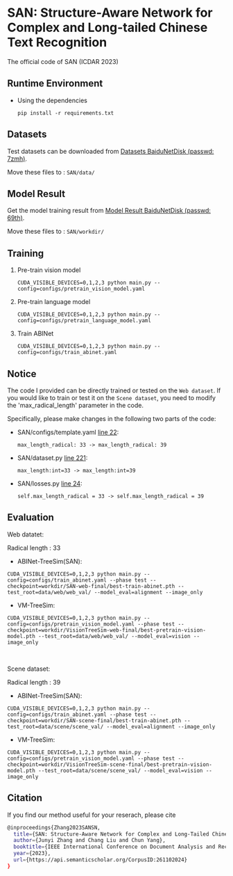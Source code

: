 
# SAN: Structure-Aware Network for Complex and Long-tailed Chinese Text Recognition

The official code of SAN (ICDAR 2023)


## Runtime Environment
- Using the dependencies
    ```
    pip install -r requirements.txt
    ```




## Datasets

Test datasets can be downloaded from [Datasets BaiduNetDisk (passwd: 7zmh)](https://pan.baidu.com/s/1QVIGzY9OxKZZpOMbCCBKoA).

Move these files to : ```SAN/data/```

## Model Result

Get the model training result from [Model Result BaiduNetDisk (passwd: 69th)](https://pan.baidu.com/s/1P6tUyv-qEbc10cR7oUJ5eA).

Move these files to : ```SAN/workdir/```



## Training

1. Pre-train vision model
    ```
    CUDA_VISIBLE_DEVICES=0,1,2,3 python main.py --config=configs/pretrain_vision_model.yaml
    ```
2. Pre-train language model
    ```
    CUDA_VISIBLE_DEVICES=0,1,2,3 python main.py --config=configs/pretrain_language_model.yaml
    ```
3. Train ABINet
    ```
    CUDA_VISIBLE_DEVICES=0,1,2,3 python main.py --config=configs/train_abinet.yaml
    ```


## Notice

The code I provided can be directly trained or tested on the ```Web dataset```. If you would like to train or test it on the ```Scene dataset```, you need to modify the 'max_radical_length' parameter in the code. 

Specifically, please make changes in the following two parts of the code:

- SAN/configs/template.yaml <u>line 22</u>:
  
  ```max_length_radical: 33 -> max_length_radical: 39```

- SAN/dataset.py <u>line 221</u>:
  
  ```max_length:int=33 -> max_length:int=39 ```

- SAN/losses.py <u>line 24</u>:
  
  ```self.max_length_radical = 33 -> self.max_length_radical = 39 ```



## Evaluation

Web datatet:

Radical length : 33

- ABINet-TreeSim(SAN):
```
CUDA_VISIBLE_DEVICES=0,1,2,3 python main.py --config=configs/train_abinet.yaml --phase test --checkpoint=workdir/SAN-web-final/best-train-abinet.pth --test_root=data/web/web_val/ --model_eval=alignment --image_only
```

- VM-TreeSim:
```
CUDA_VISIBLE_DEVICES=0,1,2,3 python main.py --config=configs/pretrain_vision_model.yaml --phase test --checkpoint=workdir/VisionTreeSim-web-final/best-pretrain-vision-model.pth --test_root=data/web/web_val/ --model_eval=vision --image_only
```

&nbsp;

Scene dataset:

Radical length : 39

- ABINet-TreeSim(SAN):
```
CUDA_VISIBLE_DEVICES=0,1,2,3 python main.py --config=configs/train_abinet.yaml --phase test --checkpoint=workdir/SAN-scene-final/best-train-abinet.pth --test_root=data/scene/scene_val/ --model_eval=alignment --image_only
```

- VM-TreeSim:
```
CUDA_VISIBLE_DEVICES=0,1,2,3 python main.py --config=configs/pretrain_vision_model.yaml --phase test --checkpoint=workdir/VisionTreeSim-scene-final/best-pretrain-vision-model.pth --test_root=data/scene/scene_val/ --model_eval=vision --image_only
```




## Citation
If you find our method useful for your reserach, please cite
```bash 
@inproceedings{Zhang2023SANSN,
  title={SAN: Structure-Aware Network for Complex and Long-Tailed Chinese Text Recognition},
  author={Junyi Zhang and Chang Liu and Chun Yang},
  booktitle={IEEE International Conference on Document Analysis and Recognition},
  year={2023},
  url={https://api.semanticscholar.org/CorpusID:261102024}
}
 ```